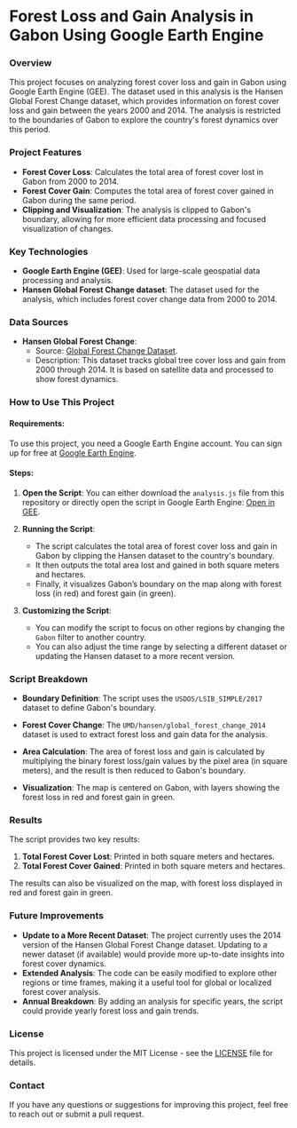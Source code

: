 # Forest Loss and Gain Analysis in Gabon Using Google Earth Engine

### Overview

This project focuses on analyzing forest cover loss and gain in Gabon using Google Earth Engine (GEE). The dataset used in this analysis is the Hansen Global Forest Change dataset, which provides information on forest cover loss and gain between the years 2000 and 2014. The analysis is restricted to the boundaries of Gabon to explore the country's forest dynamics over this period.

### Project Features

- **Forest Cover Loss**: Calculates the total area of forest cover lost in Gabon from 2000 to 2014.
- **Forest Cover Gain**: Computes the total area of forest cover gained in Gabon during the same period.
- **Clipping and Visualization**: The analysis is clipped to Gabon's boundary, allowing for more efficient data processing and focused visualization of changes.

### Key Technologies

- **Google Earth Engine (GEE)**: Used for large-scale geospatial data processing and analysis.
- **Hansen Global Forest Change dataset**: The dataset used for the analysis, which includes forest cover change data from 2000 to 2014.

### Data Sources

- **Hansen Global Forest Change**: 
  - Source: [Global Forest Change Dataset](https://earthenginepartners.appspot.com/science-2013-global-forest).
  - Description: This dataset tracks global tree cover loss and gain from 2000 through 2014. It is based on satellite data and processed to show forest dynamics.

### How to Use This Project

#### Requirements:
To use this project, you need a Google Earth Engine account. You can sign up for free at [Google Earth Engine](https://earthengine.google.com/signup/).

#### Steps:

1. **Open the Script**:
   You can either download the `analysis.js` file from this repository or directly open the script in Google Earth Engine:
   [Open in GEE]([https://code.earthengine.google.com/?scriptPath=users/yourusername/practiceGIS](https://code.earthengine.google.com/?scriptPath=users%2Fdivechanrup%2FpracticeGIS%3AForestGainAndLoss)).

2. **Running the Script**:
   - The script calculates the total area of forest cover loss and gain in Gabon by clipping the Hansen dataset to the country's boundary.
   - It then outputs the total area lost and gained in both square meters and hectares.
   - Finally, it visualizes Gabon’s boundary on the map along with forest loss (in red) and forest gain (in green).

3. **Customizing the Script**:
   - You can modify the script to focus on other regions by changing the `Gabon` filter to another country.
   - You can also adjust the time range by selecting a different dataset or updating the Hansen dataset to a more recent version.

### Script Breakdown

- **Boundary Definition**: 
  The script uses the `USDOS/LSIB_SIMPLE/2017` dataset to define Gabon's boundary.
  
- **Forest Cover Change**: 
  The `UMD/hansen/global_forest_change_2014` dataset is used to extract forest loss and gain data for the analysis.
  
- **Area Calculation**:
  The area of forest loss and gain is calculated by multiplying the binary forest loss/gain values by the pixel area (in square meters), and the result is then reduced to Gabon's boundary.
  
- **Visualization**:
  The map is centered on Gabon, with layers showing the forest loss in red and forest gain in green.

### Results

The script provides two key results:

1. **Total Forest Cover Lost**: Printed in both square meters and hectares.
2. **Total Forest Cover Gained**: Printed in both square meters and hectares.

The results can also be visualized on the map, with forest loss displayed in red and forest gain in green.

### Future Improvements

- **Update to a More Recent Dataset**: The project currently uses the 2014 version of the Hansen Global Forest Change dataset. Updating to a newer dataset (if available) would provide more up-to-date insights into forest cover dynamics.
- **Extended Analysis**: The code can be easily modified to explore other regions or time frames, making it a useful tool for global or localized forest cover analysis.
- **Annual Breakdown**: By adding an analysis for specific years, the script could provide yearly forest loss and gain trends.

### License

This project is licensed under the MIT License - see the [LICENSE](LICENSE) file for details.

### Contact

If you have any questions or suggestions for improving this project, feel free to reach out or submit a pull request.

